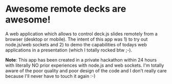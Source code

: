 Awesome remote decks are awesome!
=================================

A web application which allows to control deck.js slides remotely from a browser (desktop or mobile).
The intent of this app was 1) to try out node.js/web sockets and 2) to demo the capabilities of todays web applications in a presentation (which I totally rocked btw ;-).

**Note**: This app has been created in a private hackathon within 24 hours with literally NO prior experiences with node.js and web sockets. I'm totally aware of the poor quality and poor design of the code and I don't really care because I'll never have to touch it again :-)


